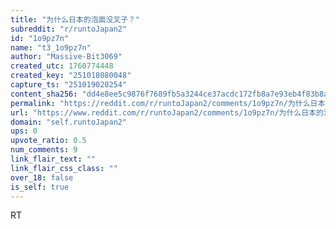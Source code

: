 ```yaml
---
title: "为什么日本的泡面没叉子？"
subreddit: "r/runtoJapan2"
id: "1o9pz7n"
name: "t3_1o9pz7n"
author: "Massive-Bit3069"
created_utc: 1760774448
created_key: "251018080048"
capture_ts: "251019020254"
content_sha256: "dd4e8ee5c9876f7689fb5a3244ce37acdc172fb8a7e93eb4f83b8a9e94496f55"
permalink: "https://reddit.com/r/runtoJapan2/comments/1o9pz7n/为什么日本的泡面没叉子/"
url: "https://www.reddit.com/r/runtoJapan2/comments/1o9pz7n/为什么日本的泡面没叉子/"
domain: "self.runtoJapan2"
ups: 0
upvote_ratio: 0.5
num_comments: 9
link_flair_text: ""
link_flair_css_class: ""
over_18: false
is_self: true
---
```


RT
